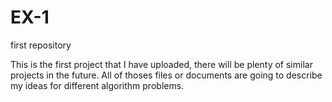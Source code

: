 # EX-1
first repository

This is the first project that I have uploaded, there will be plenty of similar projects in the future.
All of thoses files or documents are going to describe my ideas for different algorithm problems.
